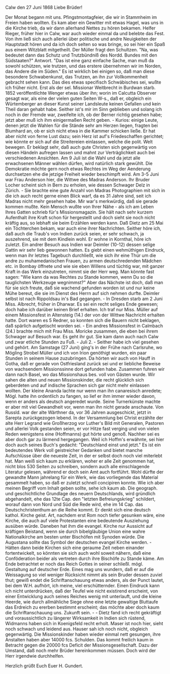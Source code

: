  Calw den 27 Juni 1868
Liebe Brüder!

Der Monat begann mit uns. Pfingstmontagfeier, die wir in Stammheim im Freien haben wollten. Es kam aber ein Gewitter mit etwas Hagel, was uns in die Kirche trieb, da wir dann allerhand Nettes zu hören bekamen. Helfer Rieger, früher hier in Calw, war auch wieder einmal da und belebte das Fest. Von ihm ließ sich auch allerlei über politische und andre Neuigkeiten der Hauptstadt hören und da ich doch selten so was bringe, so sei hier ein Spaß aus einem Witzblatt mitgetheilt. Der Müller fragt den Schultzen. "Na, was bedeutet dann das Schutz und Trutzbündniß des Nordd. Bundes mit den Südstaaten?" Antwort. "Das ist eine ganz einfache Sache, man muß da sowohl schützen, wie trutzen, und das erstere übernehmen wir im Norden, das Andere die im Süden." Es ist wirklich bei einigen so, daß man diese besondere Schwabenkunst, das Trutzen, an ihn zur Vollkommenheit gebracht sehen kann. Das dies etwas specifisch Schwäbisches sei, wußte ich früher nicht. Erst als der sel. Missionar Weitbrecht in Burdwan starb. 1852 veröffentlichte Wenger etwas über ihn; worin im Calcutta Observer gesagt war, als eine der vielen guten Seiten W-s., daß er, obgleich ein Würtemberger an dieser Kunst seiner Landsleute keinen Gefallen und kein Theil daran gehabt habe. Seither ist's mir im Sinn geblieben und solang ich noch in der Fremde war, zweifelte ich, ob der Berner richtig gesehen habe; jetzt aber muß ich ihm einigermaßen Recht geben. - Kurios: einige Leute, denen jetzt die Wahlen für die Stände sehr am Herzen liegen, fragten bei Blumhard an, ob er sich nicht etwa in die Kammer schicken ließe. Er hat aber nicht von ferne Lust dazu; sein Herz ist auf's Friedeschaffen gerichtet; wie könnte er sich auf die Streitereien einlassen, welche die polit. Welt bewegen. Er beklagt sehr, daß auch gute Christen sich gegenwärtig von diesen Händeln aufregen lassen und mahnt zur Verträglichkeit auch bei verschiedenen Ansichten. Am 9 Juli ist die Wahl und da jetzt alle erwachsenen Männer wählen dürfen, wird natürlich stark gewühlt. Die Demokratie möchte gern noch etwas Rechtes im Weg der Aenderung durchsetzen ehe die jetzige Freiheit wieder beschimpft wird. 
Am 3-5 Juni war Frau Anderson hier, die Wittwe des Madras Anderson. Ihr Bruder Locher scheint sich in Bern zu erholen, wie dessen Schwager Delz in Zürich. - Sie brachte eine gute Anzahl von Madras Photographien mit sich in die ich auch recht gerne einen Blick warf, da es 31 Jahre sind, seit ich Madras nicht mehr gesehen habe. Mir war's merkwürdig, daß sie gerade kommen mußte. Kein Mensch wußte von Ihrer Nähe - als ich am Leben Ihres Gatten schrieb für's Missionsmagazin. Sie hält nach sehr kurzem Aufenthalt ihre Kraft schon für hergestellt und doch sieht sie noch nicht kräftig aus, so lebhaft sie beim Erzählen werden kann. Daß Dietz am 25 Mai ein Töchterchen bekam, war auch eine ihrer Nachrichten. Seither höre ich, daß auch die Traub's von Indien zurück seien, er sehr schwach, ja auszehrend, sie mit dem Kindlein wohl. Er wohne in Kornthal, höre ich zuletzt. Ein andrer Besuch aus Indien war Deimler (10-12) dessen selige Gattin wir sehr lieb gewonnen hatten. Es giebt einen wehmüthigen Eindruck, wenn man ihr letztes Tagebuch durchließt, wie sich ihr eine Thür um die andre zu muhamedanischen Frauen, zu armen deutschredenden Mädchen etc. in Bombay öffnete und wie sie eben Willens und tüchtig war, mit ganzer Kraft in das Werk einzutreten, nimmt sie der Herr weg. Man könnte fast sagen: "Wie kann da was Rechtes zu Stande kommen, wenn Du so die tauglichsten Werkzeuge wegnimmst?" Aber das Nächste ist doch, daß man für sie sich freute, daß sie wachend gefunden worden ist und nur keine Mühe bereut, die sie im Dienst des Herrn auf sich nehmen durfte. Deimler selbst ist nach Rippoldsau in's Bad gegangen. - In Dresden starb am 2 Juni Miss. Albrecht, früher in Dharwar. Es sei ein recht seliges Ende gewesen; doch habe ich darüber keinen Brief erhalten. Ich traf nur Miss. Müller auf einem Missionsfest in Altensteig (14.) der von der Wittwe Nachricht erhalten hatte. Dort waren es 5 Redner, so konnten sich die Bauern nicht beklagen, daß spärlich aufgetischt worden sei. - 
Ein andres Missionsfest in Calmbach (24.) brachte mich mit Frau Miss. Moricke zusammen, die eben bei ihrem Schwager auf Besuch war. Es geht ihr gut. Sie kam dann auch nach Calw und zwar etliche Stunden zu Fuß. - Juli 2. - Seither habe ich viel gesehen und gehört. Am Samstage (27 Juni) ging's in der Frühe nach Carlsruhe, wo Mögling Strobel Müller und ich von Irion genöthigt wurden, ein paar Stunden in seinem Hause zuzubringen. Da hörten wir auch von Hauff in Gotha, daß er gerade von Ostfriesland zurück sei und er liebliche Beweise von wachsendem Missionssinne dort gefunden habe. Zusammen fuhren wir dann nach Basel, wo das Missionshaus bes. voll von Gästen wurde. Wir sahen die alten und neuen Missionskinder, die recht glücklich sich geberdeten und auf indische Sprachen sich gar nicht mehr einlassen wollten. Der kleine Ananda lachte nur wenn man ihn canaresisch anredete; Mögl. hatte ihn ordentlich zu fangen, so lief er ihm immer wieder davon, wenn er anders als deutsch angeredet wurde. Seine Turnerkünste machte er aber mit viel Gewandheit vor, wenn man ihn nicht gerade anschaute. Von Russld. war der alte Wärthner da, vor 36 Jahren ausgeschickt, jetzt in Sarepta zurückgezogen lebend. In der Versammlung bei Christ erzählte der alte Herr Legrand wie Großherzog vor Luther's Bild mit Generalen, Pastoren und allerlei Volk gestanden seien, er vor Hitze fast verging und von vielen Reden wenigstens eine (Hoffmanns) gut hörte und genoß. Nachher sei es aber doch gar zu lärmend hergegangen. Weil ich Hoffm's erwähnte, sei hier doch auch seines Buch's gedacht: "Deutschland einst und jetzt." Es ist ein bedeutendes Werk voll geistreicher Gedanken und bietet manche Aufschlüsse über die neueste Zeit, in der er selbst doch noch viel miterlebt hat. Man weiß sich kaum zu erklären, woher er alle Zeit genommen hat, nicht blos 530 Seiten zu schreiben, sondern auch alle einschlagende Literatur gelesen, während er doch sein Amt auch fortführt. Wohl dürfte der gewandte Mann jahrelang für ein Werk, wie das vorliegende das Material gesammelt haben, so daß er zuletzt schnell concipiren konnte. Wie ich aber meinen Begriff vom Inhalt geben sollte, sehe ich kaum ab. Die geograph. und geschichtliche Grundlage des neuern Deutschlands, wird gründlich abgehandelt, ehe das 12te Cap. den "letzten Befreiungskrieg" schildert, worauf dann von Nord und Süd die Rede wird, ehe im 14 Cap. das Deutschchristenthum an die Reihe kommt. Er denkt sich eine deutsch kathol. Kirche geist. Art, nachdem erst Rom noch tiefer gesunken wäre, eine Kirche, die auch auf viele Protestanten eine bedeutende Ausziehung ausüben würde. Daneben hat ihm die evangel. Kirche nur Aussicht auf kräftigen Beistand, wenn sie durch bibelgläubige Union eine wahre Nationalkirche am besten unter Bischöfen mit Synoden würde. Die Augustana sollte das Symbol der deutschen evangel Kirche werden. - Hätten dann beide Kirchen sich eine geraume Zeit neben einander fortentwickelt, so könnten sie sich auch wohl soweit nähern, daß eine Conföderation beider als vertreten durch ihre Bischöfe zu Stande käme. Am Ende betrachtet er noch das Reich Gottes in seiner schließl. mögl. Gestaltung auf deutscher Erde. Eines mag uns wundern, daß er auf die Weissagung so viel weniger Rücksicht nimmt als sein Bruder dessen zuviel thut; gewiß endet die Schriftanschauung etwas anders, als der Punct lautet, bei dem W.H. aufhört, ich meine, viel erschütternder. Einen Eindruck kann ich nicht unterdrücken, daß der Teufel wie nicht existirend erscheint, von einer Entwicklung auch seines Reiches wenig mit unterlauft, und die kleine Heerde, wie durch allmähliche Siege ohne eine letzte gewaltige Bluttaufe das Erdreich zu ererben bestimmt erscheint; das möchte aber doch kaum die Schriftanschauung uns. Zukunft sein. - - Dietz fand ich recht gekräftigt und voraussichtlich zu längerer Wirksamkeit in Indien sich rüstend, Widmanns haben sich in Koenigsfeld recht erholt. Maser ist noch hier, sieht noch schwach und leidend aus. Hauser sah ich noch nicht, obgleich gegenwärtig. Die Missionskinder haben wieder einmal nett gesungen, ihre Anstalten haben aber 14000 fcs. Schulden. Das kommt freilich kaum in Betracht gegen die 20000 fcs Deficit der Missionsgesellschaft. Dazu der Umstand, daß noch mehr Brüder hereinkommen müssen. Doch wird der Herr irgendwie durchhelfen.

 Herzlich grüßt Euch Euer
 H. Gundert.

